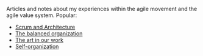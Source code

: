 
Articles and notes about my experiences within the agile movement and the agile value system. Popular:

- [Scrum and Architecture](/2011-06-27-scrum-and-architecture/)
- [The balanced organization](/2017-02-26-balanced-organization/)
- [The art in our work](/2012-08-31-art-in-work/)
- [Self-organization](/2013-03-26-self-organization/)

